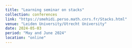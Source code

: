 ```yaml
---
title: "Learning seminar on stacks"
collection: conferences
link: "https://smehidi.perso.math.cnrs.fr/Stacks.html"
venue: "Leiden University/Utrecht University"
date: 2024-05-03
period: "May and June 2024"
location: "online"
---
```

